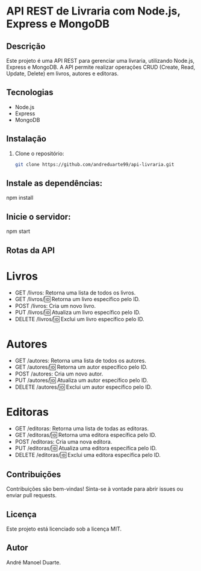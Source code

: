 # API REST de Livraria com Node.js, Express e MongoDB

## Descrição

Este projeto é uma API REST para gerenciar uma livraria, utilizando Node.js, Express e MongoDB. A API permite realizar operações CRUD (Create, Read, Update, Delete) em livros, autores e editoras.

## Tecnologias

* Node.js
* Express
* MongoDB

## Instalação

1. Clone o repositório:
   ```bash
   git clone https://github.com/andreduarte99/api-livraria.git
## Instale as dependências:
npm install

## Inicie o servidor:
npm start

## Rotas da API
# Livros
* GET /livros: Retorna uma lista de todos os livros.
* GET /livros/:id: Retorna um livro específico pelo ID.
* POST /livros: Cria um novo livro.
* PUT /livros/:id: Atualiza um livro específico pelo ID.
* DELETE /livros/:id: Exclui um livro específico pelo ID.
  
# Autores
* GET /autores: Retorna uma lista de todos os autores.
* GET /autores/:id: Retorna um autor específico pelo ID.
* POST /autores: Cria um novo autor.
* PUT /autores/:id: Atualiza um autor específico pelo ID.
* DELETE /autores/:id: Exclui um autor específico pelo ID.
  
# Editoras
* GET /editoras: Retorna uma lista de todas as editoras.
* GET /editoras/:id: Retorna uma editora específica pelo ID.
* POST /editoras: Cria uma nova editora.
* PUT /editoras/:id: Atualiza uma editora específica pelo ID.
* DELETE /editoras/:id: Exclui uma editora específica pelo ID.

## Contribuições
Contribuições são bem-vindas! Sinta-se à vontade para abrir issues ou enviar pull requests.

## Licença
Este projeto está licenciado sob a licença MIT.

## Autor
André Manoel Duarte.

